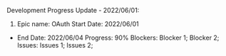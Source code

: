 Development Progress Update - 2022/06/01:
1. Epic name: OAuth
 Start Date: 2022/06/01
  - End Date: 2022/06/04
Progress: 90%
Blockers:
Blocker 1;
Blocker 2;
Issues:
Issues 1;
Issues 2;
